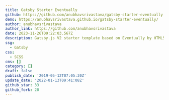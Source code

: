 ```yaml
---
title: Gatsby Starter Eventually
github: https://github.com/anubhavsrivastava/gatsby-starter-eventually
demo: https://anubhavsrivastava.github.io/gatsby-starter-eventually/
author: anubhavsrivastava
author_link: https://github.com/anubhavsrivastava
date: 2023-11-26T09:22:03.567Z
description: Gatsby.js V2 starter template based on Eventually by HTML5 UP
ssg:
  - Gatsby
css:
  - SCSS
cms: []
category: []
draft: false
publish_date: '2019-05-12T07:05:30Z'
update_date: '2022-01-13T09:41:08Z'
github_star: 33
github_fork: 20
---
```

